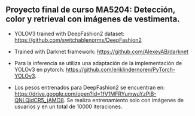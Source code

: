 ## Proyecto final de curso MA5204: Detección, color y retrieval con imágenes de vestimenta.

- YOLOV3 trained with DeepFashion2 dataset: https://github.com/switchablenorms/DeepFashion2 

- Trained with Darknet framework: https://github.com/AlexeyAB/darknet

- Para la inferencia se utiliza una adaptación de la implementación de YOLOv3 en pytorch: https://github.com/eriklindernoren/PyTorch-YOLOv3.

- Los pesos entrenados para DeepFashion2 se encuentran en: https://drive.google.com/open?id=1fV1MFRYumwuYzPiB-QNLQidCR5_jAMO8. Se realiza entrenamiento solo con imágenes de usuarios y en un total de 10000 iteraciones.

